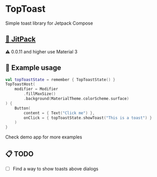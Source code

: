 # TopToast
Simple toast library for Jetpack Compose

## [📁 JitPack](https://jitpack.io/#aliernfrog/top-toast-compose)
⚠️ 0.0.11 and higher use Material 3

## 🍞 Example usage
```kotlin
val topToastState = remember { TopToastState() }
TopToastHost(
    modifier = Modifier
        .fillMaxSize()
        .background(MaterialTheme.colorScheme.surface)
) {
    Button(
        content = { Text("Click me") },
        onClick = { topToastState.showToast("This is a toast") }
    )
}
```
Check demo app for more examples


## 📋 TODO
+ [ ] Find a way to show toasts above dialogs
